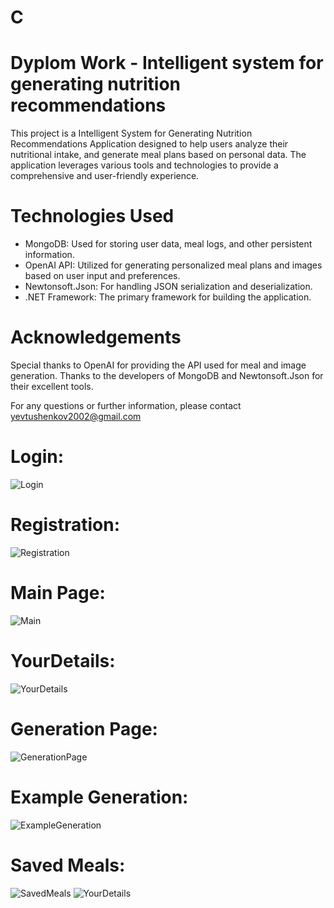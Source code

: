 # C

# Dyplom Work - Intelligent system for generating nutrition recommendations 
This project is a Intelligent System for Generating Nutrition Recommendations Application designed to help users analyze their nutritional intake, and generate meal plans based on personal data. 
The application leverages various tools and technologies to provide a comprehensive and user-friendly experience.

# Technologies Used
- MongoDB: Used for storing user data, meal logs, and other persistent information.
- OpenAI API: Utilized for generating personalized meal plans and images based on user input and preferences.
- Newtonsoft.Json: For handling JSON serialization and deserialization.
- .NET Framework: The primary framework for building the application.

# Acknowledgements
Special thanks to OpenAI for providing the API used for meal and image generation.
Thanks to the developers of MongoDB and Newtonsoft.Json for their excellent tools.

For any questions or further information, please contact yevtushenkov2002@gmail.com

# Login:
 ![Login](https://github.com/x-MiLLER-x/DyplomWork/blob/master/login.png)
# Registration:
 ![Registration](https://github.com/x-MiLLER-x/DyplomWork/blob/master/registration.png)
# Main Page:
 ![Main](https://github.com/x-MiLLER-x/DyplomWork/blob/master/mainpage.png)
# YourDetails:
 ![YourDetails](https://github.com/x-MiLLER-x/DyplomWork/blob/master/yourdetails.png)
# Generation Page:
 ![GenerationPage](https://github.com/x-MiLLER-x/DyplomWork/blob/master/generationpage.png)
# Example Generation:
 ![ExampleGeneration](https://github.com/x-MiLLER-x/DyplomWork/blob/master/examplegeneration.png)
# Saved Meals:
 ![SavedMeals](https://github.com/x-MiLLER-x/DyplomWork/blob/master/savedmeals.png)
 ![YourDetails](https://github.com/x-MiLLER-x/DyplomWork/blob/master/savedmeals2.png)

